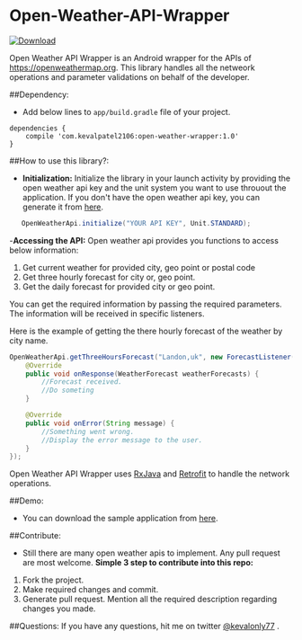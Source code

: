 # Open-Weather-API-Wrapper

[ ![Download](https://api.bintray.com/packages/kevalpatel2106/maven/Open-Weather-API-Wrapper/images/download.svg) ](https://bintray.com/kevalpatel2106/maven/Open-Weather-API-Wrapper/_latestVersion)

Open Weather API Wrapper is an Android wrapper for the APIs of https://openweathermap.org. This library handles all the netweork operations and parameter validations on behalf of the developer.

##Dependency:
- Add below lines to `app/build.gradle` file of your project.
```
dependencies {
    compile 'com.kevalpatel2106:open-weather-wrapper:1.0'
}
```

##How to use this library?:
- **Initialization:**
Initialize the library in your launch activity by providing the open weather api key and the unit system you want to use throuout the application.
If you don't have the open weather api key, you can generate it from [here](http://openweathermap.org/appid).
```java
   OpenWeatherApi.initialize("YOUR API KEY", Unit.STANDARD);
```

-**Accessing the API:**
Open weather api provides you functions to access below information:
1. Get current weather for provided city, geo point or postal code
2. Get three hourly forecast for city or, geo point.
3. Get the daily forecast for provided city or geo point.

You can get the required information by passing the required parameters. The information will be received in specific listeners.

Here is the example of getting the there hourly forecast of the weather by city name.
```java
OpenWeatherApi.getThreeHoursForecast("Landon,uk", new ForecastListener() {
    @Override
    public void onResponse(WeatherForecast weatherForecasts) {
        //Forecast received.
        //Do someting
    }

    @Override
    public void onError(String message) {
        //Something went wrong.
        //Display the error message to the user.
    }
});
```

Open Weather API Wrapper uses [RxJava](https://github.com/ReactiveX/RxJava) and [Retrofit](https://square.github.io/retrofit/) to handle the network operations.

##Demo:
- You can download the sample application from [here](https://github.com/kevalpatel2106/Open-Weather-API-Wrapper/releases/download/1.0/sample.apk).

##Contribute:
- Still there are many open weather apis to implement. Any pull request are most welcome.
**Simple 3 step to contribute into this repo:**
1. Fork the project.
2. Make required changes and commit.
3. Generate pull request. Mention all the required description regarding changes you made.

##Questions:
If you have any questions, hit me on twitter [@kevalonly77](https://twitter.com/Kevalonly77) .
